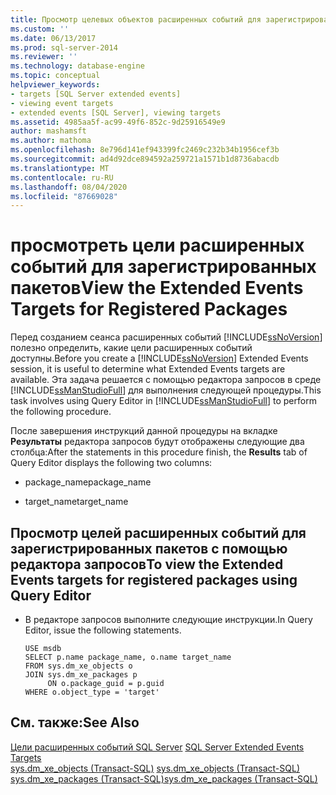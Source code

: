 ```yaml
---
title: Просмотр целевых объектов расширенных событий для зарегистрированных пакетов | Документация Майкрософт
ms.custom: ''
ms.date: 06/13/2017
ms.prod: sql-server-2014
ms.reviewer: ''
ms.technology: database-engine
ms.topic: conceptual
helpviewer_keywords:
- targets [SQL Server extended events]
- viewing event targets
- extended events [SQL Server], viewing targets
ms.assetid: 4985aa5f-ac99-49f6-852c-9d25916549e9
author: mashamsft
ms.author: mathoma
ms.openlocfilehash: 8e796d141ef943399fc2469c232b34b1956cef3b
ms.sourcegitcommit: ad4d92dce894592a259721a1571b1d8736abacdb
ms.translationtype: MT
ms.contentlocale: ru-RU
ms.lasthandoff: 08/04/2020
ms.locfileid: "87669028"
---
```

# <a name="view-the-extended-events-targets-for-registered-packages"></a><span data-ttu-id="fa7d1-102">просмотреть цели расширенных событий для зарегистрированных пакетов</span><span class="sxs-lookup"><span data-stu-id="fa7d1-102">View the Extended Events Targets for Registered Packages</span></span>
  <span data-ttu-id="fa7d1-103">Перед созданием сеанса расширенных событий [!INCLUDE[ssNoVersion](../includes/ssnoversion-md.md)] полезно определить, какие цели расширенных событий доступны.</span><span class="sxs-lookup"><span data-stu-id="fa7d1-103">Before you create a [!INCLUDE[ssNoVersion](../includes/ssnoversion-md.md)] Extended Events session, it is useful to determine what Extended Events targets are available.</span></span> <span data-ttu-id="fa7d1-104">Эта задача решается с помощью редактора запросов в среде [!INCLUDE[ssManStudioFull](../includes/ssmanstudiofull-md.md)] для выполнения следующей процедуры.</span><span class="sxs-lookup"><span data-stu-id="fa7d1-104">This task involves using Query Editor in [!INCLUDE[ssManStudioFull](../includes/ssmanstudiofull-md.md)] to perform the following procedure.</span></span>  
  
 <span data-ttu-id="fa7d1-105">После завершения инструкций данной процедуры на вкладке **Результаты** редактора запросов будут отображены следующие два столбца:</span><span class="sxs-lookup"><span data-stu-id="fa7d1-105">After the statements in this procedure finish, the **Results** tab of Query Editor displays the following two columns:</span></span>  
  
-   <span data-ttu-id="fa7d1-106">package_name</span><span class="sxs-lookup"><span data-stu-id="fa7d1-106">package_name</span></span>  
  
-   <span data-ttu-id="fa7d1-107">target_name</span><span class="sxs-lookup"><span data-stu-id="fa7d1-107">target_name</span></span>  
  
## <a name="to-view-the-extended-events-targets-for-registered-packages-using-query-editor"></a><span data-ttu-id="fa7d1-108">Просмотр целей расширенных событий для зарегистрированных пакетов с помощью редактора запросов</span><span class="sxs-lookup"><span data-stu-id="fa7d1-108">To view the Extended Events targets for registered packages using Query Editor</span></span>  
  
-   <span data-ttu-id="fa7d1-109">В редакторе запросов выполните следующие инструкции.</span><span class="sxs-lookup"><span data-stu-id="fa7d1-109">In Query Editor, issue the following statements.</span></span>  
  
    ```  
    USE msdb  
    SELECT p.name package_name, o.name target_name  
    FROM sys.dm_xe_objects o  
    JOIN sys.dm_xe_packages p  
         ON o.package_guid = p.guid  
    WHERE o.object_type = 'target'  
    ```  
  
## <a name="see-also"></a><span data-ttu-id="fa7d1-110">См. также:</span><span class="sxs-lookup"><span data-stu-id="fa7d1-110">See Also</span></span>  
 <span data-ttu-id="fa7d1-111">[Цели расширенных событий SQL Server](../../2014/database-engine/sql-server-extended-events-targets.md) </span><span class="sxs-lookup"><span data-stu-id="fa7d1-111">[SQL Server Extended Events Targets](../../2014/database-engine/sql-server-extended-events-targets.md) </span></span>  
 <span data-ttu-id="fa7d1-112">[sys.dm_xe_objects (Transact-SQL)](/sql/relational-databases/system-dynamic-management-views/sys-dm-xe-objects-transact-sql) </span><span class="sxs-lookup"><span data-stu-id="fa7d1-112">[sys.dm_xe_objects &#40;Transact-SQL&#41;](/sql/relational-databases/system-dynamic-management-views/sys-dm-xe-objects-transact-sql) </span></span>  
 [<span data-ttu-id="fa7d1-113">sys.dm_xe_packages (Transact-SQL)</span><span class="sxs-lookup"><span data-stu-id="fa7d1-113">sys.dm_xe_packages &#40;Transact-SQL&#41;</span></span>](/sql/relational-databases/system-dynamic-management-views/sys-dm-xe-packages-transact-sql)  
  
  
